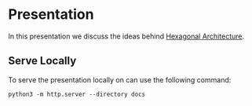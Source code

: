 # Presentation
In this presentation we discuss the ideas behind
[Hexagonal Architecture][wikipedia:hexagonal-architecture].

## Serve Locally
To serve the presentation locally on can use the following command:

```
python3 -m http.server --directory docs
```

[wikipedia:hexagonal-architecture]: https://en.wikipedia.org/wiki/Hexagonal_architecture_(software)
